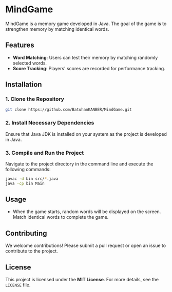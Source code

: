 # MindGame

MindGame is a memory game developed in Java. The goal of the game is to strengthen memory by matching identical words.

## Features

- **Word Matching**: Users can test their memory by matching randomly selected words.
- **Score Tracking**: Players' scores are recorded for performance tracking.

## Installation

### 1. Clone the Repository

```bash
git clone https://github.com/BatuhanKANBER/MindGame.git
```

### 2. Install Necessary Dependencies

Ensure that Java JDK is installed on your system as the project is developed in Java.

### 3. Compile and Run the Project

Navigate to the project directory in the command line and execute the following commands:

```bash
javac -d bin src/*.java
java -cp bin Main
```

## Usage

- When the game starts, random words will be displayed on the screen. Match identical words to complete the game.

## Contributing

We welcome contributions! Please submit a pull request or open an issue to contribute to the project.

## License

This project is licensed under the **MIT License**. For more details, see the `LICENSE` file.

